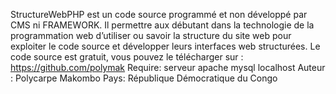StructureWebPHP est un code source programmé et non développé par CMS ni FRAMEWORK. Il permettre aux débutant dans la technologie de la programmation web d’utiliser ou savoir la structure du site web pour exploiter le code source et développer leurs interfaces web structurées. Le code source est gratuit, vous pouvez le télécharger sur : https://github.com/polymak 
Require: serveur apache mysql localhost
Auteur : Polycarpe Makombo
Pays: République Démocratique du Congo